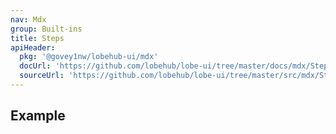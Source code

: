 ```yaml
---
nav: Mdx
group: Built-ins
title: Steps
apiHeader:
  pkg: '@govey1nw/lobehub-ui/mdx'
  docUrl: 'https://github.com/lobehub/lobe-ui/tree/master/docs/mdx/Steps/index.md'
  sourceUrl: 'https://github.com/lobehub/lobe-ui/tree/master/src/mdx/Steps/index.tsx'
---
```


## Example

<code src="./demos/index.tsx" ></code>
